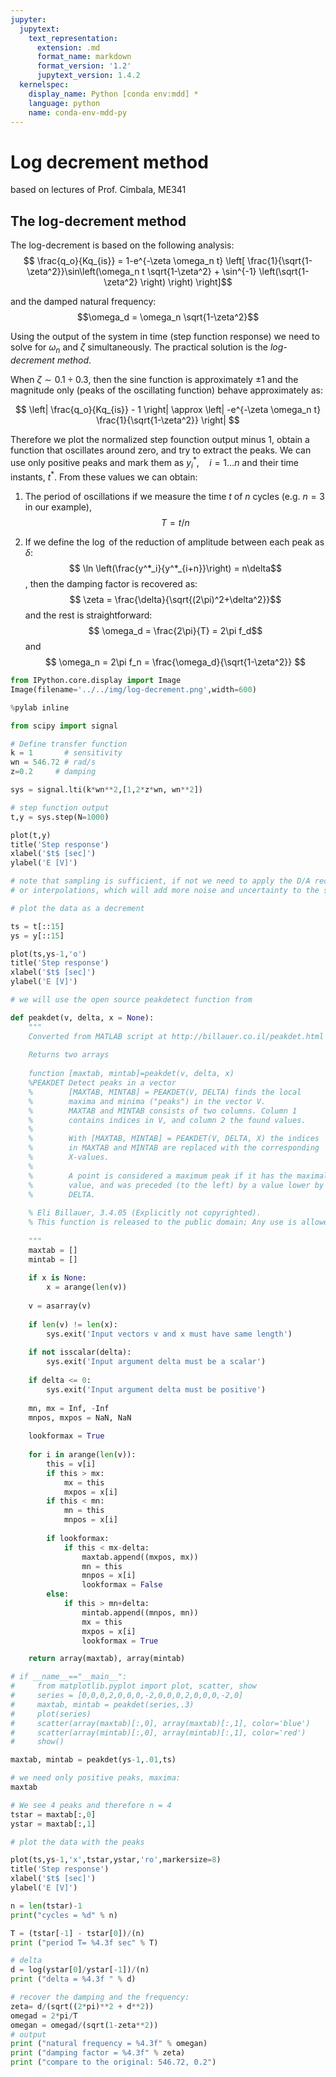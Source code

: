 ```yaml
---
jupyter:
  jupytext:
    text_representation:
      extension: .md
      format_name: markdown
      format_version: '1.2'
      jupytext_version: 1.4.2
  kernelspec:
    display_name: Python [conda env:mdd] *
    language: python
    name: conda-env-mdd-py
---
```


<!-- #region slideshow={"slide_type": "slide"} -->
# Log decrement method
based on lectures of Prof. Cimbala, ME341
<!-- #endregion -->

<!-- #region slideshow={"slide_type": "slide"} -->
##  The log-decrement method 
The log-decrement is based on the following analysis: 
    $$ \frac{q_o}{Kq_{is}} = 1-e^{-\zeta \omega_n t} \left[ \frac{1}{\sqrt{1-\zeta^2}}\sin\left(\omega_n t \sqrt{1-\zeta^2} + \sin^{-1} \left(\sqrt{1-\zeta^2} \right) \right) \right]$$

and the damped natural frequency: 
$$\omega_d = \omega_n \sqrt{1-\zeta^2}$$


Using the output of the system in time (step function response) we need to solve for $\omega_n$ and $\zeta$ simultaneously. The practical solution is the *log-decrement method*.

When $\zeta \sim 0.1\div 0.3$, then the sine function is approximately $\pm 1$ and the magnitude only (peaks of the oscillating function) behave approximately as: 

$$ \left| \frac{q_o}{Kq_{is}} - 1 \right| \approx \left| -e^{-\zeta \omega_n t} \frac{1}{\sqrt{1-\zeta^2}} \right| $$

Therefore we plot the normalized step founction output minus 1, obtain a function that oscillates around zero, and try to extract the peaks. We can use only positive peaks and mark them as $y^*_i, \quad i=1\dots n$ and their time instants, $t^*$. From these values we can obtain: 

1. The period of oscillations if we measure the time $t$ of $n$ cycles (e.g. $n=3$ in our example), $$ T = t/n $$

2. If we define the $\log$ of the reduction of amplitude between each peak as $\delta$: $$ \ln \left(\frac{y^*_i}{y^*_{i+n}}\right) = n\delta$$, then the damping factor is recovered as: $$ \zeta = \frac{\delta}{\sqrt{(2\pi)^2+\delta^2}}$$ and the rest is straightforward: $$ \omega_d = \frac{2\pi}{T} = 2\pi f_d$$ and $$ \omega_n = 2\pi f_n = \frac{\omega_d}{\sqrt{1-\zeta^2}} $$ 


    
<!-- #endregion -->

```python slideshow={"slide_type": "slide"} jupyter={"outputs_hidden": false}
from IPython.core.display import Image 
Image(filename='../../img/log-decrement.png',width=600)

```

```python slideshow={"slide_type": "skip"} jupyter={"outputs_hidden": false}
%pylab inline
```

```python slideshow={"slide_type": "slide"} jupyter={"outputs_hidden": false}
from scipy import signal

# Define transfer function
k = 1 		# sensitivity
wn = 546.72 # rad/s
z=0.2     # damping

sys = signal.lti(k*wn**2,[1,2*z*wn, wn**2])

# step function output
t,y = sys.step(N=1000)

plot(t,y)
title('Step response')
xlabel('$t$ [sec]')
ylabel('E [V]')

```

```python slideshow={"slide_type": "skip"} jupyter={"outputs_hidden": false}
# note that sampling is sufficient, if not we need to apply the D/A reconstruction
# or interpolations, which will add more noise and uncertainty to the system identification
```

```python slideshow={"slide_type": "slide"} jupyter={"outputs_hidden": false}
# plot the data as a decrement

ts = t[::15]
ys = y[::15]

plot(ts,ys-1,'o')
title('Step response')
xlabel('$t$ [sec]')
ylabel('E [V]')
```

```python slideshow={"slide_type": "slide"}
# we will use the open source peakdetect function from 

def peakdet(v, delta, x = None):
    """
    Converted from MATLAB script at http://billauer.co.il/peakdet.html
    
    Returns two arrays
    
    function [maxtab, mintab]=peakdet(v, delta, x)
    %PEAKDET Detect peaks in a vector
    %        [MAXTAB, MINTAB] = PEAKDET(V, DELTA) finds the local
    %        maxima and minima ("peaks") in the vector V.
    %        MAXTAB and MINTAB consists of two columns. Column 1
    %        contains indices in V, and column 2 the found values.
    %      
    %        With [MAXTAB, MINTAB] = PEAKDET(V, DELTA, X) the indices
    %        in MAXTAB and MINTAB are replaced with the corresponding
    %        X-values.
    %
    %        A point is considered a maximum peak if it has the maximal
    %        value, and was preceded (to the left) by a value lower by
    %        DELTA.
    
    % Eli Billauer, 3.4.05 (Explicitly not copyrighted).
    % This function is released to the public domain; Any use is allowed.
    
    """
    maxtab = []
    mintab = []
       
    if x is None:
        x = arange(len(v))
    
    v = asarray(v)
    
    if len(v) != len(x):
        sys.exit('Input vectors v and x must have same length')
    
    if not isscalar(delta):
        sys.exit('Input argument delta must be a scalar')
    
    if delta <= 0:
        sys.exit('Input argument delta must be positive')
    
    mn, mx = Inf, -Inf
    mnpos, mxpos = NaN, NaN
    
    lookformax = True
    
    for i in arange(len(v)):
        this = v[i]
        if this > mx:
            mx = this
            mxpos = x[i]
        if this < mn:
            mn = this
            mnpos = x[i]
        
        if lookformax:
            if this < mx-delta:
                maxtab.append((mxpos, mx))
                mn = this
                mnpos = x[i]
                lookformax = False
        else:
            if this > mn+delta:
                mintab.append((mnpos, mn))
                mx = this
                mxpos = x[i]
                lookformax = True

    return array(maxtab), array(mintab)

# if __name__=="__main__":
#     from matplotlib.pyplot import plot, scatter, show
#     series = [0,0,0,2,0,0,0,-2,0,0,0,2,0,0,0,-2,0]
#     maxtab, mintab = peakdet(series,.3)
#     plot(series)
#     scatter(array(maxtab)[:,0], array(maxtab)[:,1], color='blue')
#     scatter(array(mintab)[:,0], array(mintab)[:,1], color='red')
#     show()
```

```python slideshow={"slide_type": "slide"} jupyter={"outputs_hidden": false}
maxtab, mintab = peakdet(ys-1,.01,ts)
```

```python slideshow={"slide_type": "slide"} jupyter={"outputs_hidden": false}
# we need only positive peaks, maxima:
maxtab
```

```python slideshow={"slide_type": "slide"} jupyter={"outputs_hidden": false}
# We see 4 peaks and therefore n = 4
tstar = maxtab[:,0]
ystar = maxtab[:,1]

# plot the data with the peaks

plot(ts,ys-1,'x',tstar,ystar,'ro',markersize=8)
title('Step response')
xlabel('$t$ [sec]')
ylabel('E [V]')
```

```python slideshow={"slide_type": "slide"} jupyter={"outputs_hidden": false}
n = len(tstar)-1
print("cycles = %d" % n)
```

```python slideshow={"slide_type": "slide"} jupyter={"outputs_hidden": false}
T = (tstar[-1] - tstar[0])/(n)
print ("period T= %4.3f sec" % T)
```

```python slideshow={"slide_type": "slide"} jupyter={"outputs_hidden": false}
# delta 
d = log(ystar[0]/ystar[-1])/(n)
print ("delta = %4.3f " % d)
```

```python slideshow={"slide_type": "slide"} jupyter={"outputs_hidden": false}
# recover the damping and the frequency:
zeta= d/(sqrt((2*pi)**2 + d**2))
omegad = 2*pi/T
omegan = omegad/(sqrt(1-zeta**2))
# output
print ("natural frequency = %4.3f" % omegan)
print ("damping factor = %4.3f" % zeta)
print ("compare to the original: 546.72, 0.2")
```
